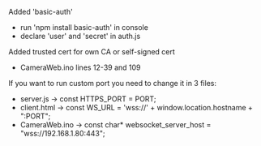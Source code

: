 Added 'basic-auth'
  - run 'npm install basic-auth' in console
  - declare 'user' and 'secret' in auth.js

    
Added trusted cert for own CA or self-signed cert
  - CameraWeb.ino lines 12-39 and 109

    
If you want to run custom port you need to change it in 3 files:
  - server.js   -> const HTTPS_PORT = PORT;
  - client.html -> const WS_URL = 'wss://' + window.location.hostname + ":PORT";
  - CameraWeb.ino -> const char* websocket_server_host = "wss://192.168.1.80:443";
